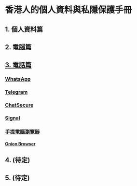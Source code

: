 # 香港人的個人資料與私隱保護手冊

## 1. 個人資料篇
## 2. 電腦篇
## [3. 電話篇](./Mobile/)
### [WhatsApp](./Mobile/WhatsApp.md)
### [Telegram](./Mobile/Telegram.md)
### [ChatSecure](./Mobile/ChatSecure.md)
### [Signal](./Mobile/Signal.md)
### [手提電腦瀏覽器](./Mobile/Mobile_Browser.md)
#### [Onion Browser](./Mobile/)
## 4. (待定)
## 5. (待定)
